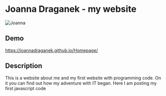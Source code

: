 # Joanna Draganek - my website

![Joanna](https://i.imgur.com/MX20trN.jpg)

## Demo
https://joannadraganek.github.io/Homepage/

## Description
This is a website about me and my first website with programming code. On it you can find out how my adventure with IT began. Here I am posting my first javascript code

